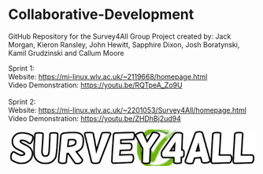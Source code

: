 # Collaborative-Development
GitHub Repository for the Survey4All Group Project created by: Jack Morgan, Kieron Ransley, John Hewitt, Sapphire Dixon, Josh Boratynski, Kamil Grudzinski and Callum Moore

Sprint 1:<br />
Website: https://mi-linux.wlv.ac.uk/~2119668/homepage.html<br />
Video Demonstration: https://youtu.be/RQTpeA_Zo9U<br />
<br />
Sprint 2: <br />
Website: https://mi-linux.wlv.ac.uk/~2201053/Survey4All/homepage.html<br />
Video Demonstration: https://youtu.be/ZHDhBj2ud94<br />

<img src= "https://github.com/Jack-Morgan22/Collaborative-Development/blob/main/Website%20Development/Image%20Creation/Logo/Version%204/Survey4All%20Logo.png">

